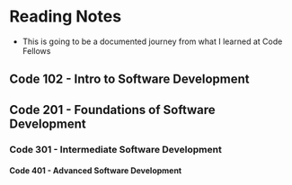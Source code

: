 # Reading Notes

- This is going to be a documented journey from what I learned at Code Fellows

## Code 102 - Intro to Software Development

## Code 201 - Foundations of Software Development

### Code 301 - Intermediate Software Development

#### Code 401 - Advanced Software Development

